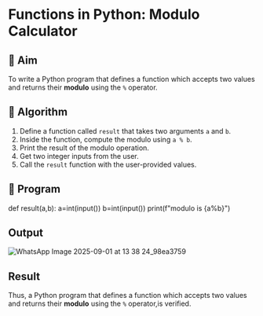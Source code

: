 # Functions in Python: Modulo Calculator

## 🎯 Aim
To write a Python program that defines a function which accepts two values and returns their **modulo** using the `%` operator.

## 🧠 Algorithm
1. Define a function called `result` that takes two arguments `a` and `b`.
2. Inside the function, compute the modulo using `a % b`.
3. Print the result of the modulo operation.
4. Get two integer inputs from the user.
5. Call the `result` function with the user-provided values.

## 🧾 Program
def result(a,b):
 a=int(input())
 b=int(input())
print(f"modulo is {a%b}")

## Output
![WhatsApp Image 2025-09-01 at 13 38 24_98ea3759](https://github.com/user-attachments/assets/6a21e18c-b297-4fff-ae84-a18b2048f3ce)

## Result
Thus, a Python program that defines a function which accepts two values and returns their **modulo** using the `%` operator,is verified.
